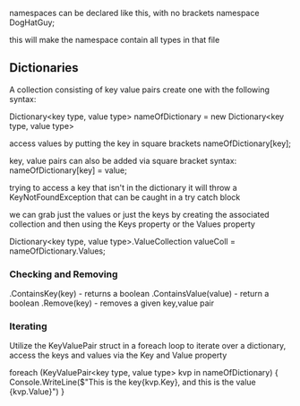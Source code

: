 namespaces can be declared like this, with no brackets
namespace DogHatGuy;

this will make the namespace contain all types in that file

## Dictionaries
A collection consisting of key value pairs
create one with the following syntax:

Dictionary<key type, value type> nameOfDictionary = new Dictionary<key type, value type>


access values by putting the key in square brackets
nameOfDictionary[key];



key, value pairs can also be added via square bracket syntax:
nameOfDictionary[key] = value;


trying to access a key that isn't in the dictionary it will throw a KeyNotFoundException that can be caught in a try catch block


we can grab just the values or just the keys by creating the associated collection and then using the Keys property or the Values property

Dictionary<key type, value type>.ValueCollection valueColl = nameOfDictionary.Values;

### Checking and Removing
.ContainsKey(key)      - returns a boolean
.ContainsValue(value)  - return a boolean
.Remove(key)           - removes a given key,value pair




### Iterating
Utilize the KeyValuePair struct in a foreach loop to iterate over a dictionary, access the keys and values via the Key and Value property

foreach (KeyValuePair<key type, value type> kvp in nameOfDictionary)
{
    Console.WriteLine($"This is the key{kvp.Key}, and this is the value {kvp.Value}")
}